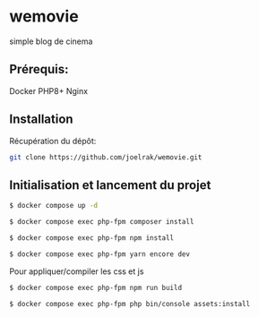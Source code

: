 wemovie
=================================
simple blog de cinema

Prérequis:
------------------
Docker
PHP8+ 
Nginx

Installation
------------------
Récupération du dépôt:

```bash
git clone https://github.com/joelrak/wemovie.git
```

Initialisation et lancement du projet
--------------------------------------
```bash
$ docker compose up -d
```

```bash
$ docker compose exec php-fpm composer install
```

```bash
$ docker compose exec php-fpm npm install
```

```bash
$ docker compose exec php-fpm yarn encore dev
```
Pour appliquer/compiler les css et js
```bash
$ docker compose exec php-fpm npm run build
```
```bash
$ docker compose exec php-fpm php bin/console assets:install
```
